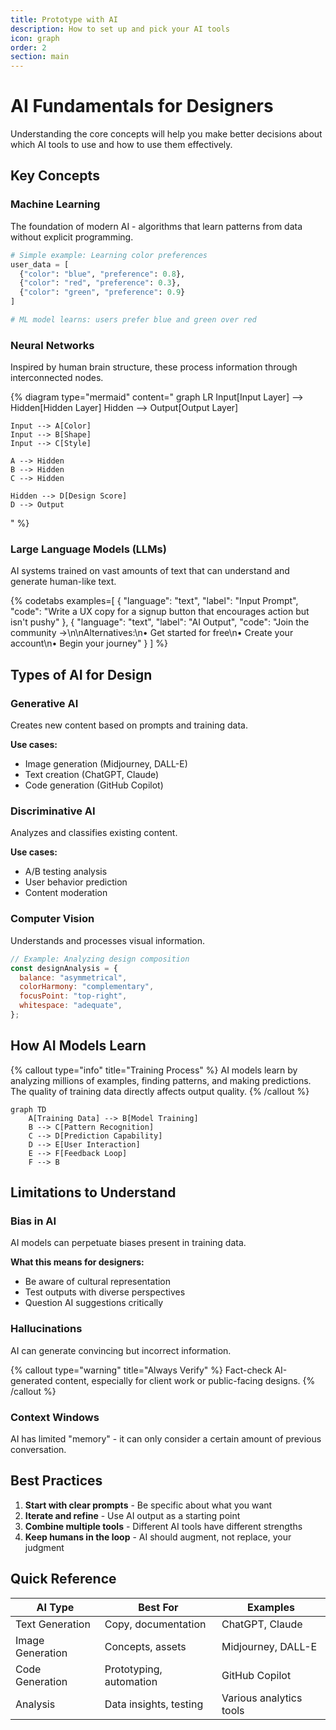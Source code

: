 ```yaml
---
title: Prototype with AI
description: How to set up and pick your AI tools
icon: graph
order: 2
section: main
---
```


# AI Fundamentals for Designers

Understanding the core concepts will help you make better decisions about which AI tools to use and how to use them effectively.

## Key Concepts

### Machine Learning

The foundation of modern AI - algorithms that learn patterns from data without explicit programming.

```python
# Simple example: Learning color preferences
user_data = [
  {"color": "blue", "preference": 0.8},
  {"color": "red", "preference": 0.3},
  {"color": "green", "preference": 0.9}
]

# ML model learns: users prefer blue and green over red
```

### Neural Networks

Inspired by human brain structure, these process information through interconnected nodes.

{% diagram type="mermaid" content="
graph LR
Input[Input Layer] --> Hidden[Hidden Layer]
Hidden --> Output[Output Layer]

    Input --> A[Color]
    Input --> B[Shape]
    Input --> C[Style]

    A --> Hidden
    B --> Hidden
    C --> Hidden

    Hidden --> D[Design Score]
    D --> Output

" %}

### Large Language Models (LLMs)

AI systems trained on vast amounts of text that can understand and generate human-like text.

{% codetabs examples=[
  {
    "language": "text",
    "label": "Input Prompt",
    "code": "Write a UX copy for a signup button that encourages action but isn't pushy"
  },
  {
    "language": "text",
    "label": "AI Output",
    "code": "Join the community →\n\nAlternatives:\n• Get started for free\n• Create your account\n• Begin your journey"
  }
] %}

## Types of AI for Design

### Generative AI

Creates new content based on prompts and training data.

**Use cases:**

- Image generation (Midjourney, DALL-E)
- Text creation (ChatGPT, Claude)
- Code generation (GitHub Copilot)

### Discriminative AI

Analyzes and classifies existing content.

**Use cases:**

- A/B testing analysis
- User behavior prediction
- Content moderation

### Computer Vision

Understands and processes visual information.

```javascript
// Example: Analyzing design composition
const designAnalysis = {
  balance: "asymmetrical",
  colorHarmony: "complementary",
  focusPoint: "top-right",
  whitespace: "adequate",
};
```

## How AI Models Learn

{% callout type="info" title="Training Process" %}
AI models learn by analyzing millions of examples, finding patterns, and making predictions. The quality of training data directly affects output quality.
{% /callout %}

```mermaid
graph TD
    A[Training Data] --> B[Model Training]
    B --> C[Pattern Recognition]
    C --> D[Prediction Capability]
    D --> E[User Interaction]
    E --> F[Feedback Loop]
    F --> B
```

## Limitations to Understand

### Bias in AI

AI models can perpetuate biases present in training data.

**What this means for designers:**

- Be aware of cultural representation
- Test outputs with diverse perspectives
- Question AI suggestions critically

### Hallucinations

AI can generate convincing but incorrect information.

{% callout type="warning" title="Always Verify" %}
Fact-check AI-generated content, especially for client work or public-facing designs.
{% /callout %}

### Context Windows

AI has limited "memory" - it can only consider a certain amount of previous conversation.

## Best Practices

1. **Start with clear prompts** - Be specific about what you want
2. **Iterate and refine** - Use AI output as a starting point
3. **Combine multiple tools** - Different AI tools have different strengths
4. **Keep humans in the loop** - AI should augment, not replace, your judgment

## Quick Reference

| AI Type          | Best For                | Examples                |
| ---------------- | ----------------------- | ----------------------- |
| Text Generation  | Copy, documentation     | ChatGPT, Claude         |
| Image Generation | Concepts, assets        | Midjourney, DALL-E      |
| Code Generation  | Prototyping, automation | GitHub Copilot          |
| Analysis         | Data insights, testing  | Various analytics tools |
